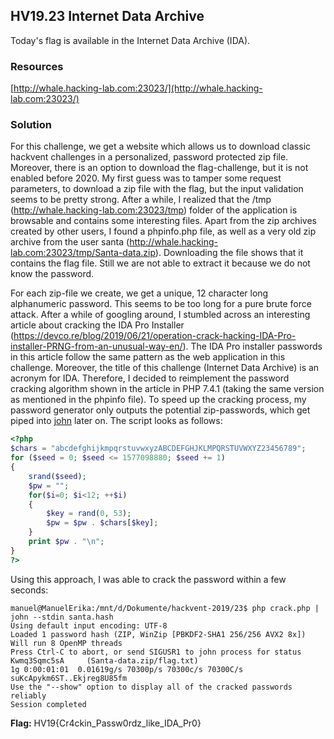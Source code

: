 ## HV19.23 Internet Data Archive

Today's flag is available in the Internet Data Archive (IDA).

### Resources

[http://whale.hacking-lab.com:23023/](http://whale.hacking-lab.com:23023/)

### Solution

For this challenge, we get a website which allows us to download classic hackvent challenges in a personalized, password protected zip file. Moreover, there is an option to download the flag-challenge, but it is not enabled before 2020. My first guess was to tamper some request parameters, to download a zip file with the flag, but the input validation seems to be pretty strong. After a while, I realized that the /tmp (http://whale.hacking-lab.com:23023/tmp) folder of the application is browsable and contains some interesting files. Apart from the zip archives created by other users, I found a phpinfo.php file, as well as a very old zip archive from the user santa (http://whale.hacking-lab.com:23023/tmp/Santa-data.zip). Downloading the file shows that it contains the flag file. Still we are not able to extract it because we do not know the password.

For each zip-file we create, we get a unique, 12 character long alphanumeric password. This seems to be too long for a pure brute force attack. After a while of googling around, I stumbled across an interesting article about cracking the IDA Pro Installer (https://devco.re/blog/2019/06/21/operation-crack-hacking-IDA-Pro-installer-PRNG-from-an-unusual-way-en/). The IDA Pro installer passwords in this article follow the same pattern as the web application in this challenge. Moreover, the title of this challenge (Internet Data Archive) is an acronym for IDA. Therefore, I decided to reimplement the password cracking algorithm shown in the article in PHP 7.4.1 (taking the same version as mentioned in the phpinfo file). To speed up the cracking process, my password generator only outputs the potential zip-passwords, which get piped into [john](https://www.openwall.com/john/) later on. The script looks as follows:

```php
<?php
$chars = "abcdefghijkmpqrstuvwxyzABCDEFGHJKLMPQRSTUVWXYZ23456789";
for ($seed = 0; $seed <= 1577098880; $seed += 1)         
{
    srand($seed);
    $pw = "";
    for($i=0; $i<12; ++$i)
    {
        $key = rand(0, 53);
        $pw = $pw . $chars[$key];
    }
    print $pw . "\n";
}
?>
```

Using this approach, I was able to crack the password within a few seconds:

```
manuel@ManuelErika:/mnt/d/Dokumente/hackvent-2019/23$ php crack.php | john --stdin santa.hash
Using default input encoding: UTF-8
Loaded 1 password hash (ZIP, WinZip [PBKDF2-SHA1 256/256 AVX2 8x])
Will run 8 OpenMP threads
Press Ctrl-C to abort, or send SIGUSR1 to john process for status
Kwmq3Sqmc5sA     (Santa-data.zip/flag.txt)
1g 0:00:01:01  0.01619g/s 70300p/s 70300c/s 70300C/s suKcApykm6ST..Ekjreg8U85fm
Use the "--show" option to display all of the cracked passwords reliably
Session completed
```

**Flag:** HV19{Cr4ckin_Passw0rdz_like_IDA_Pr0}

